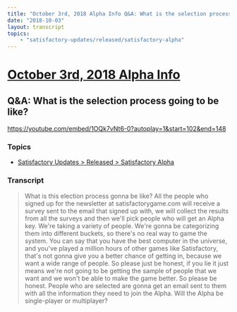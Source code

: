 ```yaml
---
title: "October 3rd, 2018 Alpha Info Q&A: What is the selection process going to be like?"
date: "2018-10-03"
layout: transcript
topics:
    - "satisfactory-updates/released/satisfactory-alpha"
---
```

# [October 3rd, 2018 Alpha Info](../2018-10-03.md)
## Q&A: What is the selection process going to be like?
https://youtube.com/embed/1OQk7vNt6-0?autoplay=1&start=102&end=148

### Topics
* [Satisfactory Updates > Released > Satisfactory Alpha](../topics/satisfactory-updates/released/satisfactory-alpha.md)

### Transcript

> What is this election process gonna be like? All the people who signed up for the newsletter
at satisfactorygame.com will receive a survey sent
to the email that signed up with, we will collect the results from all the surveys and then we'll pick people
who will get an Alpha key. We're taking a variety of people. We're gonna be categorizing them into different buckets, so there's no real way to game the system. You can say that you have
the best computer in the universe, and you've played a million hours
of other games like Satisfactory, that's not gonna give you a
better chance of getting in, because we want a wide range of people. So please just be honest, if you lie it just means we're not going to be getting the sample of people that we want and
we won't be able to make the game better. So please be honest. People who are selected are gonna get an email
sent to them with all the information they need to join the Alpha. Will the Alpha be single-player or multiplayer?
